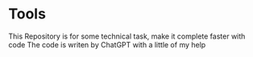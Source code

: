 # Tools

This Repository is for some technical task, make it complete faster with code
The code is writen by ChatGPT with a little of my help
